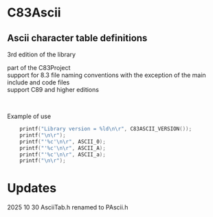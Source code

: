 # C83Ascii

## Ascii character table definitions

3rd edition of the library

part of the C83Project<br>
support for 8.3 file naming conventions with the exception of the main include and code files<br>
support C89 and higher editions<br>

<br>

Example of use
```c
	printf("Library version = %ld\n\r", C83ASCII_VERSION());
	printf("\n\r");
	printf("'%c'\n\r", ASCII_0);
	printf("'%c'\n\r", ASCII_A);
	printf("'%c'\n\r", ASCII_a);
	printf("\n\r");
```

# Updates
2025 10 30 AsciiTab.h renamed to PAscii.h<br>
<br>
